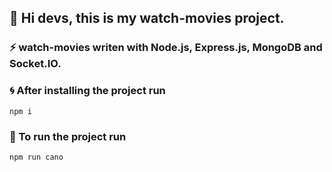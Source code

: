 ## 👋 Hi devs, this is my watch-movies project.

### ⚡ watch-movies writen with Node.js, Express.js, MongoDB and Socket.IO.

### 🌀 After installing the project run

`` npm i ``

### 🔧 To run the project run

`` npm run cano ``